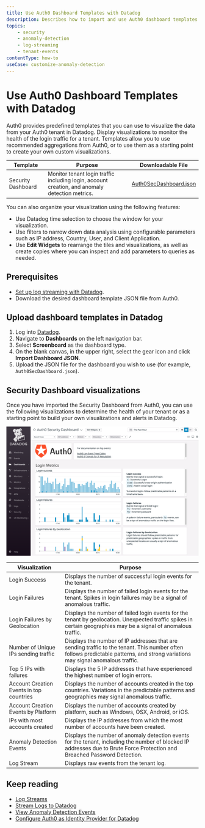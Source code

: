 ```yaml
---
title: Use Auth0 Dashboard Templates with Datadog
description: Describes how to import and use Auth0 dashboard templates to visualize the data from your Auth0 tenant in Datadog.
topics:
    - security
    - anomaly-detection
    - log-streaming
    - tenant-events
contentType: how-to
useCase: customize-anomaly-detection
---
```

# Use Auth0 Dashboard Templates with Datadog

Auth0 provides predefined templates that you can use to visualize the data from your Auth0 tenant in Datadog.  Display visualizations to monitor the health of the login traffic for a tenant. Templates allow you to use recommended aggregations from Auth0, or to use them as a starting point to create your own custom visualizations.

| Template     | Purpose     | Downloadable File     |
| ---------- | ---------- | ---------- |
| Security Dashboard       | Monitor tenant login traffic including login, account creation, and anomaly detection metrics.       | [Auth0SecDashboard.json](https://cdn.auth0.com/website/docs/logs/streams/datadog/Auth0SecurityDashboard.json)       |

You can also organize your visualization using the following features:

* Use Datadog time selection to choose the window for your visualization. 
* Use filters to narrow down data analysis using configurable parameters such as IP address, Country, User, and Client Application. 
* Use **Edit Widgets** to rearrange the tiles and visualizations, as well as create copies where you can inspect and add parameters to queries as needed. 

## Prerequisites

* [Set up log streaming with Datadog](/logs/streams/datadog).
* Download the desired dashboard template JSON file from Auth0.

## Upload dashboard templates in Datadog

1. Log into [Datadog](https://www.datadoghq.com/).
2. Navigate to **Dashboards** on the left navigation bar.
3. Select **Screenboard** as the dashboard type.
4. On the blank canvas, in the upper right, select the gear icon and click **Import Dashboard JSON**. 
5. Upload the JSON file for the dashboard you wish to use (for example, `Auth0SecDashboard.json`).

## Security Dashboard visualizations

Once you have imported the Security Dashboard from Auth0, you can use the following visualizations to determine the health of your tenant or as a starting point to build your own visualizations and alerts in Datadog.

![Dashboard Security Dashboard](/media/articles/anomaly-detection/datadog-security-dashboard.png)

| Visualization | Purpose |
| -- | -- |
| Login Success | Displays the number of successful login events for the tenant. |
| Login Failures | Displays the number of failed login events for the tenant.  Spikes in login failures may be a signal of anomalous traffic. |
| Login Failures by Geolocation | Displays the number of failed login events for the tenant by geolocation.  Unexpected traffic spikes in certain geographies may be a signal of anomalous traffic. |
| Number of Unique IPs sending traffic | Displays the number of IP addresses that are sending traffic to the tenant.  This number often follows predictable patterns, and strong variations may signal anomalous traffic. |
| Top 5 IPs with failures | Displays the 5 IP addresses that have experienced the highest number of login errors. |
| Account Creation Events in top countries | Displays the number of accounts created in the top countries.   Variations in the predictable patterns and geographies may signal anomalous traffic. |
| Account Creation Events by Platform | Displays the number of accounts created by platform, such as Windows, OSX, Android, or iOS. |
| IPs with most accounts created | Displays the IP addresses from which the most number of accounts have been created. |
| Anomaly Detection Events | Displays the number of anomaly detection events for the tenant, including the number of blocked IP addresses due to Brute Force Protection and Breached Password Detection. |
| Log Stream | Displays raw events from the tenant log. |

## Keep reading

* [Log Streams](/logs/streams)
* [Stream Logs to Datadog](/logs/streams/datadog)
* [View Anomaly Detection Events](/anomaly-detection/guides/use-tenant-data-for-anomaly-detection)
* [Configure Auth0 as Identity Provider for Datadog](/protocols/saml/saml-apps/datadog)

